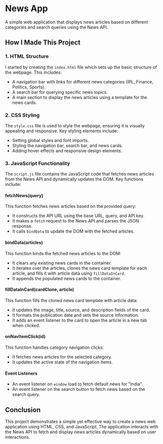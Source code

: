 # News App

A simple web application that displays news articles based on different categories and search queries using the News API.

## How I Made This Project

### 1. HTML Structure

I started by creating the `index.html` file which sets up the basic structure of the webpage. This includes:
- A navigation bar with links for different news categories (IPL, Finance, Politics, Sports).
- A search bar for querying specific news topics.
- A main section to display the news articles using a template for the news cards.

### 2. CSS Styling

The `style.css` file is used to style the webpage, ensuring it is visually appealing and responsive. Key styling elements include:
- Setting global styles and font imports.
- Styling the navigation bar, search bar, and news cards.
- Adding hover effects and responsive design elements.

### 3. JavaScript Functionality

The `script.js` file contains the JavaScript code that fetches news articles from the News API and dynamically updates the DOM. Key functions include:

#### fetchNews(query)
This function fetches news articles based on the provided query:
- It constructs the API URL using the base URL, query, and API key.
- It makes a `fetch` request to the News API and parses the JSON response.
- It calls `bindData` to update the DOM with the fetched articles.

#### bindData(articles)
This function binds the fetched news articles to the DOM:
- It clears any existing news cards in the container.
- It iterates over the articles, clones the news card template for each article, and fills it with article data using `fillDataInCard`.
- It appends the populated news cards to the container.

#### fillDataInCard(cardClone, article)
This function fills the cloned news card template with article data:
- It updates the image, title, source, and description fields of the card.
- It formats the publication date and sets the source information.
- It adds an event listener to the card to open the article in a new tab when clicked.

#### onNavItemClick(id)
This function handles category navigation clicks:
- It fetches news articles for the selected category.
- It updates the active state of the navigation items.

#### Event Listeners
- An event listener on `window` load to fetch default news for "India".
- An event listener on the search button to fetch news based on the search query.

## Conclusion

This project demonstrates a simple yet effective way to create a news web application using HTML, CSS, and JavaScript. The application interacts with the News API to fetch and display news articles dynamically based on user interactions. 